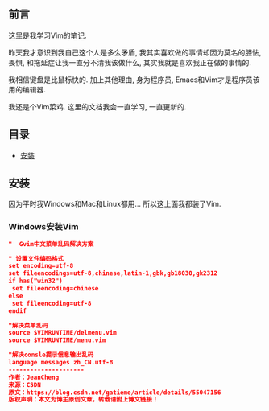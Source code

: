 ## 前言

这里是我学习Vim的笔记.



昨天我才意识到我自己这个人是多么矛盾, 我其实喜欢做的事情却因为莫名的胆怯, 畏惧, 和拖延症让我一直分不清我该做什么, 其实我就是喜欢我正在做的事情的. 

我相信键盘是比鼠标快的. 加上其他理由, 身为程序员, Emacs和Vim才是程序员该用的编辑器. 

我还是个Vim菜鸡. 这里的文档我会一直学习, 一直更新的.



## 目录

- [安装](#installation)



## <a id="installation">安装</a>

因为平时我Windows和Mac和Linux都用... 所以这上面我都装了Vim.

### Windows安装Vim





```json
"  Gvim中文菜单乱码解决方案

" 设置文件编码格式
set encoding=utf-8
set fileencodings=utf-8,chinese,latin-1,gbk,gb18030,gk2312
if has("win32")
 set fileencoding=chinese
else
 set fileencoding=utf-8
endif

"解决菜单乱码
source $VIMRUNTIME/delmenu.vim
source $VIMRUNTIME/menu.vim

"解决consle提示信息输出乱码
language messages zh_CN.utf-8
--------------------- 
作者：JeanCheng 
来源：CSDN 
原文：https://blog.csdn.net/gatieme/article/details/55047156 
版权声明：本文为博主原创文章，转载请附上博文链接！
```



